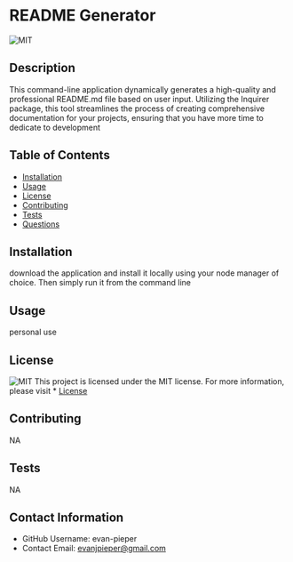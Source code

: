 
  
  # README Generator
  ![MIT](https://img.shields.io/badge/license-MIT-blue.svg)

  ## Description
  This command-line application dynamically generates a high-quality and professional README.md file based on user input. Utilizing the Inquirer package, this tool streamlines the process of creating comprehensive documentation for your projects, ensuring that you have more time to dedicate to development  

  ## Table of Contents 
  * [Installation](#-Installation)
  * [Usage](#-Usage)
  * [License](#-Installation)
  * [Contributing](#-Contributing)
  * [Tests](#-Tests)
  * [Questions](#-Contact-Information)
      
  ## Installation
  download the application and install it locally using your node manager of choice. Then simply run it from the command line
  
  ## Usage
  personal use
  
  ## License 
   ![MIT](https://img.shields.io/badge/license-MIT-blue.svg)
  This project is licensed under the MIT license.
  For more information, please visit * [License](https://choosealicense.com/licenses/mit/)
  
  
  ## Contributing 
  NA
  
  ## Tests
  NA
  
  ## Contact Information 
  * GitHub Username: evan-pieper
  * Contact Email: <evanjpieper@gmail.com>
  
  